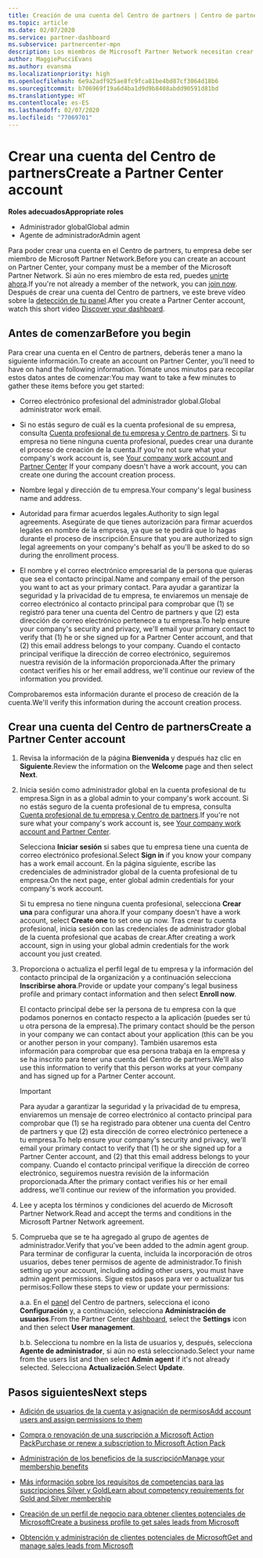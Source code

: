 ```yaml
---
title: Creación de una cuenta del Centro de partners | Centro de partners
ms.topic: article
ms.date: 02/07/2020
ms.service: partner-dashboard
ms.subservice: partnercenter-mpn
description: Los miembros de Microsoft Partner Network necesitan crear cuentas del Centro de partners para administrar sus ventajas y competencias de la red y crear un perfil de negocio.
author: MaggiePucciEvans
ms.author: evansma
ms.localizationpriority: high
ms.openlocfilehash: 6e9a2adf925ae8fc9fca81be4bd87cf3064d18b6
ms.sourcegitcommit: b706969f19a6d4ba1d9d9b8408abdd90591d81bd
ms.translationtype: HT
ms.contentlocale: es-ES
ms.lasthandoff: 02/07/2020
ms.locfileid: "77069701"
---
```

# <a name="create-a-partner-center-account"></a><span data-ttu-id="b1575-103">Crear una cuenta del Centro de partners</span><span class="sxs-lookup"><span data-stu-id="b1575-103">Create a Partner Center account</span></span>

<span data-ttu-id="b1575-104">**Roles adecuados**</span><span class="sxs-lookup"><span data-stu-id="b1575-104">**Appropriate roles**</span></span>

- <span data-ttu-id="b1575-105">Administrador global</span><span class="sxs-lookup"><span data-stu-id="b1575-105">Global admin</span></span>
- <span data-ttu-id="b1575-106">Agente de administrador</span><span class="sxs-lookup"><span data-stu-id="b1575-106">Admin agent</span></span>

<span data-ttu-id="b1575-107">Para poder crear una cuenta en el Centro de partners, tu empresa debe ser miembro de Microsoft Partner Network.</span><span class="sxs-lookup"><span data-stu-id="b1575-107">Before you can create an account on Partner Center, your company must be a member of the Microsoft Partner Network.</span></span> <span data-ttu-id="b1575-108">Si aún no eres miembro de esta red, puedes [unirte ahora](https://partner.microsoft.com/commercial#).</span><span class="sxs-lookup"><span data-stu-id="b1575-108">If you're not already a member of the network, you can [join now](https://partner.microsoft.com/commercial#).</span></span> <span data-ttu-id="b1575-109">Después de crear una cuenta del Centro de partners, ve este breve vídeo sobre la [detección de tu panel](https://vimeo.com/290338211).</span><span class="sxs-lookup"><span data-stu-id="b1575-109">After you create a Partner Center account, watch this short video [Discover your dashboard](https://vimeo.com/290338211).</span></span>

## <a name="before-you-begin"></a><span data-ttu-id="b1575-110">Antes de comenzar</span><span class="sxs-lookup"><span data-stu-id="b1575-110">Before you begin</span></span>

<span data-ttu-id="b1575-111">Para crear una cuenta en el Centro de partners, deberás tener a mano la siguiente información.</span><span class="sxs-lookup"><span data-stu-id="b1575-111">To create an account on Partner Center, you'll need to have on hand the following information.</span></span> <span data-ttu-id="b1575-112">Tómate unos minutos para recopilar estos datos antes de comenzar:</span><span class="sxs-lookup"><span data-stu-id="b1575-112">You may want to take a few minutes to gather these items before you get started:</span></span>

-   <span data-ttu-id="b1575-113">Correo electrónico profesional del administrador global.</span><span class="sxs-lookup"><span data-stu-id="b1575-113">Global administrator work email.</span></span>

-   <span data-ttu-id="b1575-114">Si no estás seguro de cuál es la cuenta profesional de su empresa, consulta [Cuenta profesional de tu empresa y Centro de partners](azure-active-directory-tenants-and-partner-center.md). Si tu empresa no tiene ninguna cuenta profesional, puedes crear una durante el proceso de creación de la cuenta.</span><span class="sxs-lookup"><span data-stu-id="b1575-114">If you're not sure what your company's work account is, see [Your company work account and Partner Center](azure-active-directory-tenants-and-partner-center.md) If your company doesn't have a work account, you can create one during the account creation process.</span></span> 

-   <span data-ttu-id="b1575-115">Nombre legal y dirección de tu empresa.</span><span class="sxs-lookup"><span data-stu-id="b1575-115">Your company's legal business name and address.</span></span>  

-   <span data-ttu-id="b1575-116">Autoridad para firmar acuerdos legales.</span><span class="sxs-lookup"><span data-stu-id="b1575-116">Authority to sign legal agreements.</span></span> <span data-ttu-id="b1575-117">Asegúrate de que tienes autorización para firmar acuerdos legales en nombre de la empresa, ya que se te pedirá que lo hagas durante el proceso de inscripción.</span><span class="sxs-lookup"><span data-stu-id="b1575-117">Ensure that you are authorized to sign legal agreements on your company's behalf as you'll be asked to do so during the enrollment process.</span></span>

-   <span data-ttu-id="b1575-118">El nombre y el correo electrónico empresarial de la persona que quieras que sea el contacto principal.</span><span class="sxs-lookup"><span data-stu-id="b1575-118">Name and company email of the person you want to act as your primary contact.</span></span> <span data-ttu-id="b1575-119">Para ayudar a garantizar la seguridad y la privacidad de tu empresa, te enviaremos un mensaje de correo electrónico al contacto principal para comprobar que (1) se registró para tener una cuenta del Centro de partners y que (2) esta dirección de correo electrónico pertenece a tu empresa.</span><span class="sxs-lookup"><span data-stu-id="b1575-119">To help ensure your company's security and privacy, we'll email your primary contact to verify that (1) he or she signed up for a Partner Center account, and that (2) this email address belongs to your company.</span></span> <span data-ttu-id="b1575-120">Cuando el contacto principal verifique la dirección de correo electrónico, seguiremos nuestra revisión de la información proporcionada.</span><span class="sxs-lookup"><span data-stu-id="b1575-120">After the primary contact verifies his or her email address, we'll continue our review of the information you provided.</span></span>

<span data-ttu-id="b1575-121">Comprobaremos esta información durante el proceso de creación de la cuenta.</span><span class="sxs-lookup"><span data-stu-id="b1575-121">We'll verify this information during the account creation process.</span></span> 
 
## <a name="create-a-partner-center-account"></a><span data-ttu-id="b1575-122">Crear una cuenta del Centro de partners</span><span class="sxs-lookup"><span data-stu-id="b1575-122">Create a Partner Center account</span></span>

1.  <span data-ttu-id="b1575-123">Revisa la información de la página **Bienvenida** y después haz clic en **Siguiente**.</span><span class="sxs-lookup"><span data-stu-id="b1575-123">Review the information on the **Welcome** page and then select **Next**.</span></span>

2.  <span data-ttu-id="b1575-124">Inicia sesión como administrador global en la cuenta profesional de tu empresa.</span><span class="sxs-lookup"><span data-stu-id="b1575-124">Sign in as a global admin to your company's work account.</span></span> <span data-ttu-id="b1575-125">Si no estás seguro de la cuenta profesional de tu empresa, consulta [Cuenta profesional de tu empresa y Centro de partners](azure-active-directory-tenants-and-partner-center.md).</span><span class="sxs-lookup"><span data-stu-id="b1575-125">If you're not sure what your company's work account   is, see [Your company work account and Partner Center](azure-active-directory-tenants-and-partner-center.md).</span></span>

    <span data-ttu-id="b1575-126">Selecciona **Iniciar sesión** si sabes que tu empresa tiene una cuenta de correo electrónico profesional.</span><span class="sxs-lookup"><span data-stu-id="b1575-126">Select **Sign in** if you know your company has a work email account.</span></span> <span data-ttu-id="b1575-127">En la página siguiente, escribe las credenciales de administrador global de la cuenta profesional de tu empresa.</span><span class="sxs-lookup"><span data-stu-id="b1575-127">On the next page, enter global admin credentials for your company's work account.</span></span> 

    <span data-ttu-id="b1575-128">Si tu empresa no tiene ninguna cuenta profesional, selecciona **Crear una** para configurar una ahora.</span><span class="sxs-lookup"><span data-stu-id="b1575-128">If your company doesn't have a work account, select **Create one** to set one up now.</span></span> <span data-ttu-id="b1575-129">Tras crear tu cuenta profesional, inicia sesión con las credenciales de administrador global de la cuenta profesional que acabas de crear.</span><span class="sxs-lookup"><span data-stu-id="b1575-129">After creating a work account, sign in using your global admin credentials for the work account you just created.</span></span>

3.  <span data-ttu-id="b1575-130">Proporciona o actualiza el perfil legal de tu empresa y la información del contacto principal de la organización y a continuación selecciona **Inscribirse ahora**.</span><span class="sxs-lookup"><span data-stu-id="b1575-130">Provide or update your company's legal business profile and primary contact information and then select **Enroll now**.</span></span> 

    <span data-ttu-id="b1575-131">El contacto principal debe ser la persona de tu empresa con la que podamos ponernos en contacto respecto a la aplicación (puedes ser tú u otra persona de la empresa).</span><span class="sxs-lookup"><span data-stu-id="b1575-131">The primary contact should be the person in your company we can contact about your application (this can be you or another person in your company).</span></span> <span data-ttu-id="b1575-132">También usaremos esta información para comprobar que esa persona trabaja en la empresa y se ha inscrito para tener una cuenta del Centro de partners.</span><span class="sxs-lookup"><span data-stu-id="b1575-132">We'll also use this information to verify that this person works at your company and has signed up for a Partner Center account.</span></span>

    > [!IMPORTANT]  
    > <span data-ttu-id="b1575-133">Para ayudar a garantizar la seguridad y la privacidad de tu empresa, enviaremos un mensaje de correo electrónico al contacto principal para comprobar que (1) se ha registrado para obtener una cuenta del Centro de partners y que (2) esta dirección de correo electrónico pertenece a tu empresa.</span><span class="sxs-lookup"><span data-stu-id="b1575-133">To help ensure your company's security and privacy, we'll email your primary contact to verify that (1) he or she signed up for a Partner Center account, and (2) that this email address belongs to your company.</span></span> <span data-ttu-id="b1575-134">Cuando el contacto principal verifique la dirección de correo electrónico, seguiremos nuestra revisión de la información proporcionada.</span><span class="sxs-lookup"><span data-stu-id="b1575-134">After the primary contact verifies his or her email address, we'll continue our review of the information you provided.</span></span>

4.  <span data-ttu-id="b1575-135">Lee y acepta los términos y condiciones del acuerdo de Microsoft Partner Network.</span><span class="sxs-lookup"><span data-stu-id="b1575-135">Read and accept the terms and conditions in the Microsoft Partner Network agreement.</span></span> 

5.  <span data-ttu-id="b1575-136">Comprueba que se te ha agregado al grupo de agentes de administrador.</span><span class="sxs-lookup"><span data-stu-id="b1575-136">Verify that you've been added to the admin agent group.</span></span> <span data-ttu-id="b1575-137">Para terminar de configurar la cuenta, incluida la incorporación de otros usuarios, debes tener permisos de agente de administrador.</span><span class="sxs-lookup"><span data-stu-id="b1575-137">To finish setting up your account, including adding other users, you must have admin agent permissions.</span></span> <span data-ttu-id="b1575-138">Sigue estos pasos para ver o actualizar tus permisos:</span><span class="sxs-lookup"><span data-stu-id="b1575-138">Follow these steps to view or update your permissions:</span></span>

    <span data-ttu-id="b1575-139">a.</span><span class="sxs-lookup"><span data-stu-id="b1575-139">a.</span></span> <span data-ttu-id="b1575-140">En el [panel](https://partner.microsoft.com/dashboard/home**) del Centro de partners, selecciona el icono **Configuración** y, a continuación, selecciona **Administración de usuarios**.</span><span class="sxs-lookup"><span data-stu-id="b1575-140">From the Partner Center [dashboard](https://partner.microsoft.com/dashboard/home**), select the **Settings** icon and then select **User management**.</span></span>  

    <span data-ttu-id="b1575-141">b.</span><span class="sxs-lookup"><span data-stu-id="b1575-141">b.</span></span> <span data-ttu-id="b1575-142">Selecciona tu nombre en la lista de usuarios y, después, selecciona **Agente de administrador**, si aún no está seleccionado.</span><span class="sxs-lookup"><span data-stu-id="b1575-142">Select your name from the users list and then select **Admin agent** if it's not already selected.</span></span> <span data-ttu-id="b1575-143">Selecciona **Actualización**.</span><span class="sxs-lookup"><span data-stu-id="b1575-143">Select **Update**.</span></span>  

## <a name="next-steps"></a><span data-ttu-id="b1575-144">Pasos siguientes</span><span class="sxs-lookup"><span data-stu-id="b1575-144">Next steps</span></span>

-   [<span data-ttu-id="b1575-145">Adición de usuarios de la cuenta y asignación de permisos</span><span class="sxs-lookup"><span data-stu-id="b1575-145">Add account users and assign permissions to them</span></span>](create-user-accounts-and-set-permissions.md)

-   [<span data-ttu-id="b1575-146">Compra o renovación de una suscripción a Microsoft Action Pack</span><span class="sxs-lookup"><span data-stu-id="b1575-146">Purchase or renew a subscription to Microsoft Action Pack</span></span>](mpn-get-action-pack.md)

-   [<span data-ttu-id="b1575-147">Administración de los beneficios de la suscripción</span><span class="sxs-lookup"><span data-stu-id="b1575-147">Manage your membership benefits</span></span>](manage-your-partner-network-benefits.md)

-   [<span data-ttu-id="b1575-148">Más información sobre los requisitos de competencias para las suscripciones Silver y Gold</span><span class="sxs-lookup"><span data-stu-id="b1575-148">Learn about competency requirements for Gold and Silver membership</span></span>](https://partner.microsoft.com/membership/competencies)

-   [<span data-ttu-id="b1575-149">Creación de un perfil de negocio para obtener clientes potenciales de Microsoft</span><span class="sxs-lookup"><span data-stu-id="b1575-149">Create a business profile to get sales leads from Microsoft</span></span>](create-a-marketing-profile.md)

-   [<span data-ttu-id="b1575-150">Obtención y administración de clientes potenciales de Microsoft</span><span class="sxs-lookup"><span data-stu-id="b1575-150">Get and manage sales leads from Microsoft</span></span>](responding-to-referrals.md)